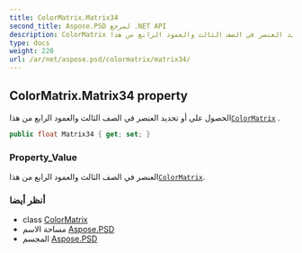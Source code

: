 ```yaml
---
title: ColorMatrix.Matrix34
second_title: Aspose.PSD لمرجع .NET API
description: ColorMatrix ملكية. الحصول على أو تحديد العنصر في الصف الثالث والعمود الرابع من هذاColorMatrix .
type: docs
weight: 220
url: /ar/net/aspose.psd/colormatrix/matrix34/
---
```

## ColorMatrix.Matrix34 property

الحصول على أو تحديد العنصر في الصف الثالث والعمود الرابع من هذا[`ColorMatrix`](../) .

```csharp
public float Matrix34 { get; set; }
```

### Property_Value

العنصر في الصف الثالث والعمود الرابع من هذا[`ColorMatrix`](../).

### أنظر أيضا

* class [ColorMatrix](../)
* مساحة الاسم [Aspose.PSD](../../colormatrix/)
* المجسم [Aspose.PSD](../../../)


